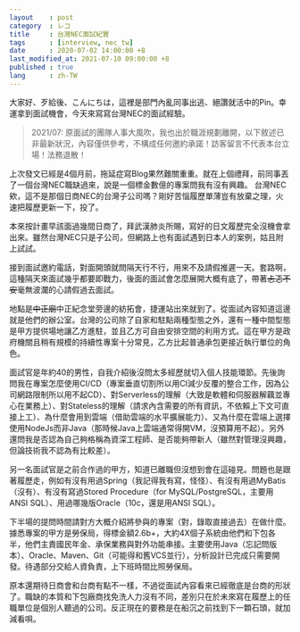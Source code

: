 ```yaml
---
layout    : post
category  : レコ
title     : 台灣NEC面試紀實
tags      : [interview, nec_tw]
date      : 2020-07-02 14:00:00 +8
last_modified_at: 2021-07-10 09:00:00 +8
published : true
lang      : zh-TW
---
```


大家好、歹給後、こんにちは，這裡是部門內亂同事出逃、絕讚就活中的Pin。幸運拿到面試機會，今天來寫寫台灣NEC的面試經驗。

<!--more-->

> 2021/07: 原面試的團隊人事大風吹，我也出於職涯規劃離開，以下敘述已非最新狀況，內容僅供參考，不構成任何邀約承諾！訪客留言不代表本台立場！法務退散！

上次發文已經是4個月前，拖延症寫Blog果然難關重重。就在上個禮拜，前同事丟了一個台灣NEC職缺過來，說是一個標金數億的專案問我有沒有興趣。
台灣NEC欸，這不是那個日商NEC的台灣子公司嗎？剛好苦惱履歷單薄豈有放棄之理，火速把履歷更新一下，投了。

本來按計畫早該面過幾間日商了，拜武漢肺炎所賜，寫好的日文履歷完全沒機會拿出來。雖然台灣NEC只是子公司，但網路上也有面試遇到日本人的案例，姑且附上試試。

接到面試邀約電話，對面開頭就問隔天行不行，用來不及請假推遲一天。套路啊，這種隔天來面試幾乎都要即戰力，後面的面試會怎麼展開大概有底了，帶著~~忐忑不安~~毫無波瀾的心請假過去面試。

地點是~~中正廟~~中正紀念堂旁邊的紡拓會，捷運站出來就到了。從面試內容知道這邊就是他們的辦公室。台灣的公司除了自家和駐點兩種型態之外，還有一種中間型態是甲方提供場地讓乙方進駐，並且乙方可自由安排空間的利用方式。這在甲方是政府機關且稍有規模的持續性專案十分常見，乙方比起普通承包更接近執行單位的角色。

面試官是年約40的男性，自我介紹後沒問太多經歷就切入個人技能環節。先後詢問我在專案怎麼使用CI/CD（專案垂直切割所以用CI減少反覆的整合工作，因為公司網路限制所以用不起CD）、對Serverless的理解（大致是軟體和伺服器解藕並專心在業務上）、對Stateless的理解（請求內含需要的所有資訊，不依賴上下文可直接上工）、為什麼會用到雲端（借助雲端的水平擴展能力）、又為什麼在雲端上選擇使用NodeJs而非Java（那時候Java上雲端通常得開VM，沒預算用不起）。另外還問我是否認為自己夠格稱為資深工程師、是否能夠帶新人（雖然對管理沒興趣，但論技術我不認為有比較差）。

另一名面試官是之前合作過的甲方，知道已離職但沒想到會在這碰見。問題也是跟著履歷走，例如有沒有用過Spring（我記得我有寫，怪怪）、有沒有用過MyBatis（沒有）、有沒有寫過Stored Procedure（for MySQL/PostgreSQL，主要用ANSI SQL）、用過哪幾版Oracle（10c，還是用ANSI SQL）。

下半場的提問時間請對方大概介紹將參與的專案（對，錄取直接過去）在做什麼。據悉專案的甲方是勞保局，得標金額2.6b+，大約4X個子系統由他們和下包各半，他們主責國民年金、承保業務與對外功能串接。主要使用Java（忘記問版本）、Oracle、Maven、Git（可能得和舊VCS並行），分析設計已完成只需要開發。待遇部分交給人資負責，上下班時間比照勞保局。

原本還期待日商會和台商有點不一樣，不過從面試內容看來已經徹底是台商的形狀了。職缺的本質和下包廠商找免洗人力沒有不同，差別只在於未來寫在履歷上的任職單位是個別人聽過的公司。反正現在的要務是在船沉之前找到下一顆石頭，就加減看唄。
